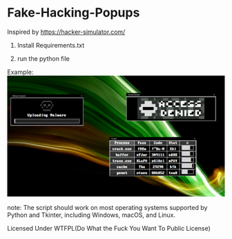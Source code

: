 # Fake-Hacking-Popups
Inspired by https://hacker-simulator.com/

1. Install Requirements.txt

2. run the python file

Example:
![Screenshot](screenshots/Screenshot.png)

note: The script should work on most operating systems supported by Python and Tkinter, including Windows, macOS, and Linux.

Licensed Under WTFPL(Do What the Fuck You Want To Public License)
